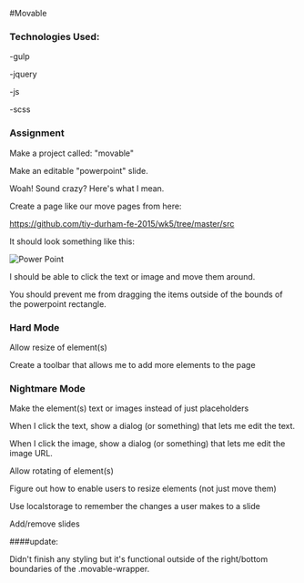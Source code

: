 #Movable

### Technologies Used:

-gulp

-jquery

-js

-scss

### Assignment

Make a project called: "movable"

Make an editable "powerpoint" slide.

Woah! Sound crazy? Here's what I mean.

Create a page like our move pages from here:

https://github.com/tiy-durham-fe-2015/wk5/tree/master/src

It should look something like this:

![Power Point](https://github.com/tiy-durham-fe-2015/curriculum/raw/master/img/powerpoint.png)

I should be able to click the text or image and move them around.

You should prevent me from dragging the items outside of the bounds of the powerpoint rectangle.

### Hard Mode

Allow resize of element(s)

Create a toolbar that allows me to add more elements to the page

### Nightmare Mode

Make the element(s) text or images instead of just placeholders

When I click the text, show a dialog (or something) that lets me edit the text.

When I click the image, show a dialog (or something) that lets me edit the image URL.

Allow rotating of element(s)

Figure out how to enable users to resize elements (not just move them)

Use localstorage to remember the changes a user makes to a slide

Add/remove slides


####update:

Didn't finish any styling but it's functional outside of the right/bottom boundaries of the .movable-wrapper.
